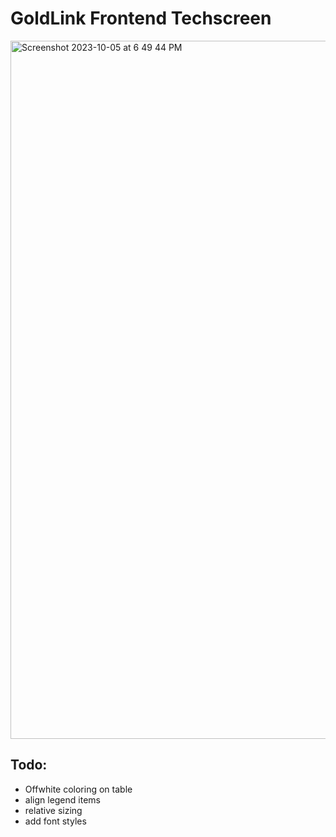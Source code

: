 # GoldLink Frontend Techscreen
<img width="1117" alt="Screenshot 2023-10-05 at 6 49 44 PM" src="https://github.com/kolwea/goldlink-frontend-techscreen/assets/11526602/23345a4f-63a9-4a6a-ba49-643f36f6a7fa">




## Todo:

- Offwhite coloring on table
- align legend items
- relative sizing
- add font styles
